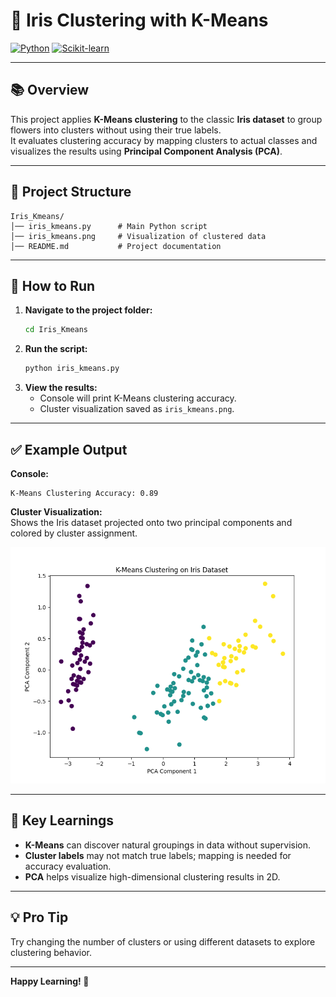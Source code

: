 # 🌼 Iris Clustering with K-Means

[![Python](https://img.shields.io/badge/Python-3.8%2B-blue.svg)](https://www.python.org/)
[![Scikit-learn](https://img.shields.io/badge/scikit--learn-1.0%2B-orange.svg)](https://scikit-learn.org/)

---

## 📚 Overview

This project applies **K-Means clustering** to the classic **Iris dataset** to group flowers into clusters without using their true labels.  
It evaluates clustering accuracy by mapping clusters to actual classes and visualizes the results using **Principal Component Analysis (PCA)**.

---

## 📂 Project Structure

```
Iris_Kmeans/
│── iris_kmeans.py      # Main Python script
│── iris_kmeans.png     # Visualization of clustered data
│── README.md           # Project documentation
```

---

## 🚀 How to Run

1. **Navigate to the project folder:**
    ```sh
    cd Iris_Kmeans
    ```
2. **Run the script:**
    ```sh
    python iris_kmeans.py
    ```
3. **View the results:**
    - Console will print K-Means clustering accuracy.
    - Cluster visualization saved as `iris_kmeans.png`.

---

## ✅ Example Output

**Console:**
```
K-Means Clustering Accuracy: 0.89
```

**Cluster Visualization:**  
Shows the Iris dataset projected onto two principal components and colored by cluster assignment.

![K-Means Clustering on Iris Dataset](iris_kmeans.png)

---

## 🧠 Key Learnings

- **K-Means** can discover natural groupings in data without supervision.
- **Cluster labels** may not match true labels; mapping is needed for accuracy evaluation.
- **PCA** helps visualize high-dimensional clustering results in 2D.

---

## 💡 Pro Tip

Try changing the number of clusters or using different datasets to explore clustering behavior.

---

**Happy Learning! 🚀**